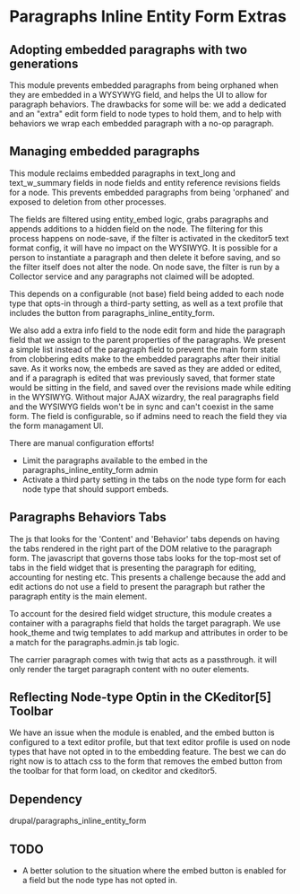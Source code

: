 # Paragraphs Inline Entity Form Extras

## Adopting embedded paragraphs with two generations

This module prevents embedded paragraphs from being orphaned when they are embedded in a WYSYWYG field, and helps the UI to allow for paragraph behaviors.   The drawbacks for some will be: we add a dedicated and an "extra" edit form field to node types to hold them, and to help with behaviors we wrap each embedded paragraph with a no-op paragraph.

## Managing embedded paragraphs

This module reclaims embedded paragraphs in text_long and text_w_summary fields in node fields and entity reference revisions fields for a node. This prevents embedded paragraphs from being 'orphaned' and exposed to deletion from other processes.

The fields are filtered using entity_embed logic, grabs paragraphs and appends additions to a hidden field on the node. The filtering for this process happens on node-save, if the filter is activated in the ckeditor5 text format config, it will have no impact on the WYSIWYG.  It is possible for a person to instantiate a paragraph and then delete it before saving, and so the filter itself does not alter the node. On node save, the filter is run by a Collector service and any paragraphs not claimed will be adopted.

This depends on a configurable (not base) field being added to each node type that opts-in through a third-party setting, as well as a text profile that includes the button from paragraphs_inline_entity_form.

We also add a extra info field to the node edit form and hide the paragraph field that we assign to the parent properties of the paragraphs.  We present a simple list instead of the paragraph field to prevent the main form state from clobbering edits make to the embedded paragraphs after their initial save.  As it works now, the embeds are saved as they are added or edited, and if a paragraph is edited that was previously saved, that former state would be sitting in the field, and saved over the revisions made while editing in the WYSIWYG.  Without major AJAX wizardry, the real paragraphs field and the WYSIWYG fields won't be in sync and can't coexist in the same form.   The field is configurable, so if admins need to reach the field they via the form managament UI.

There are manual configuration efforts!

- Limit the paragraphs available to the embed in the paragraphs_inline_entity_form admin
- Activate a third party setting in the tabs on the node type form for each node type that should support embeds.

## Paragraphs Behaviors Tabs

The js that looks for the 'Content' and 'Behavior' tabs depends on having the tabs rendered in the right part of the DOM relative to the paragraph form.  The javascript that governs those tabs looks for the top-most set of tabs in the field widget that is presenting the paragraph for editing, accounting for nesting etc.  This presents a challenge because the add and edit actions do not use a field to present the paragraph but rather the paragraph entity is the main element.

To account for the desired field widget structure, this module creates a container with a paragraphs field that holds the target paragraph. We use hook_theme and twig templates to add markup and attributes in order to be a match for the paragraphs.admin.js tab logic.

The carrier paragraph comes with twig that acts as a passthrough. it will only render the target paragraph content with no outer elements.

## Reflecting Node-type Optin in the CKeditor[5] Toolbar

We have an issue when the module is enabled, and the embed button is configured to a text editor profile, but that text editor profile is used on node types that have not opted in to the embedding feature.  The best we can do right now is to attach css to the form that removes the embed button from the toolbar for that form load, on ckeditor and ckeditor5.

## Dependency

drupal/paragraphs_inline_entity_form

## TODO

- A better solution to the situation where the embed button is enabled for a field but the node type has not opted in.
